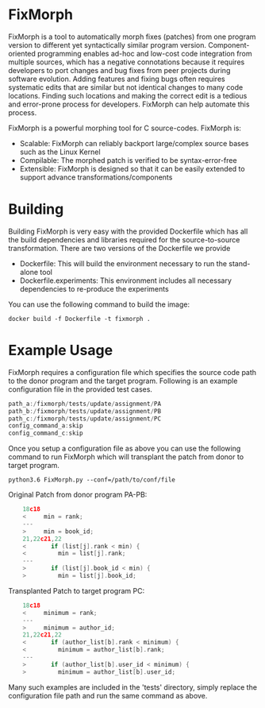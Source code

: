 # FixMorph

FixMorph is a tool to automatically morph fixes (patches) from one program version to
different yet syntactically similar program version. Component-oriented programming
enables ad-hoc and low-cost code integration from multiple sources, which has a negative connotations because 
it requires developers to port changes and bug fixes from peer projects during software evolution. Adding features and
fixing bugs often requires systematic edits that are similar but not identical changes to many code locations. Finding 
such locations and making the correct edit is a tedious and error-prone process for developers. FixMorph can 
help automate this process. 

FixMorph is a powerful morphing tool for C source-codes. FixMorph is:

* Scalable: FixMorph can reliably backport large/complex source bases such as the Linux Kernel
* Compilable: The morphed patch is verified to be syntax-error-free
* Extensible: FixMorph is designed so that it can be easily extended to support advance transformations/components




# Building
Building FixMorph is very easy with the provided Dockerfile which has all the build dependencies and libraries required
for the source-to-source transformation. There are two versions of the Dockerfile we provide

* Dockerfile: This will build the environment necessary to run the stand-alone tool
* Dockerfile.experiments: This environment includes all necessary dependencies to re-produce the experiments

You can use the following command to build the image:
```
docker build -f Dockerfile -t fixmorph .
```

# Example Usage
FixMorph requires a configuration file which specifies the source code path to the donor program and
the target program. Following is an example configuration file in the provided test cases.

```c
path_a:/fixmorph/tests/update/assignment/PA
path_b:/fixmorph/tests/update/assignment/PB
path_c:/fixmorph/tests/update/assignment/PC
config_command_a:skip
config_command_c:skip
```

Once you setup a configuration file as above you can use the following command to run FixMorph which will 
transplant the patch from donor to target program.

``
python3.6 FixMorph.py --conf=/path/to/conf/file
``

Original Patch from donor program PA-PB:
```c
    18c18
    <     min = rank;
    ---
    >     min = book_id;
    21,22c21,22
    <       if (list[j].rank < min) {
    <         min = list[j].rank;
    ---
    >       if (list[j].book_id < min) {
    >         min = list[j].book_id;
```

Transplanted  Patch to target program PC:

```c
    18c18
    <     minimum = rank;
    ---
    >     minimum = author_id;
    21,22c21,22
    <       if (author_list[b].rank < minimum) {
    <         minimum = author_list[b].rank;
    ---
    >       if (author_list[b].user_id < minimum) {
    >         minimum = author_list[b].user_id;
```
Many such examples are included in the 'tests' directory, simply replace the configuration file path and run the same
command as above. 